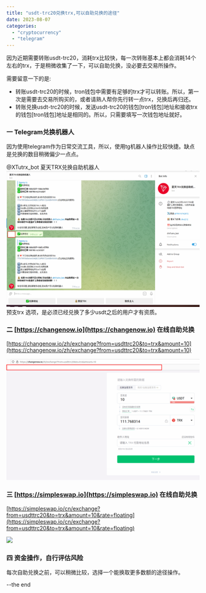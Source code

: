 ```yaml
---
title: "usdt-trc20兑换trx,可以自助兑换的途径"
date: 2023-08-07
categories: 
  - "cryptocurrency"
  - "telegram"
---
```


因为近期需要转账usdt-trc20，消耗trx比较快，每一次转账基本上都会消耗14个左右的trx，于是稍微收集了一下，可以自助兑换，没必要去交易所操作。

需要留意一下的是:

- 转账usdt-trc20的时候，tron钱包中需要有足够的trx才可以转账。所以，第一次是需要去交易所购买的，或者请熟人帮你先行转一点trx，兑换后再归还。
- 转账兑换usdt-trc20的时候，发送usdt-trc20的钱包[tron钱包]地址和接收trx的钱包[tron钱包]地址是相同的。所以，只需要填写一次钱包地址就好。

### 一 Telegram兑换机器人

因为使用telegram作为日常交流工具，所以，使用tg机器人操作比较快捷。缺点是兑换的数目稍微偏少一点点。

@XTutrx_bot 夏天TRX兑换自助机器人 ![](images/2023-8-7-0.png) 预支trx 选项，是必须已经兑换了多少usdt之后的用户才有资质。

### 二 [https://changenow.io](https://changenow.io) 在线自助兑换

[https://changenow.io/zh/exchange?from=usdttrc20&to=trx&amount=10](https://changenow.io/zh/exchange?from=usdttrc20&to=trx&amount=10)

![](images/2023-8-7-1.png)

### 三 [https://simpleswap.io](https://simpleswap.io) 在线自助兑换

[https://simpleswap.io/cn/exchange?from=usdttrc20&to=trx&amount=10&rate=floating](https://simpleswap.io/cn/exchange?from=usdttrc20&to=trx&amount=10&rate=floating)

![](https://poker-x-studio.github.io/images/2023-8-7-2.png)

### 四 资金操作，自行评估风险

每次自助兑换之前，可以稍微比较，选择一个能换取更多数额的途径操作。

--the end

